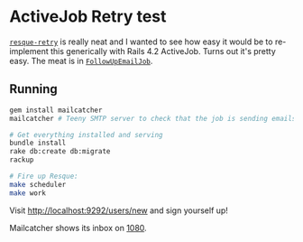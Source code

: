 # ActiveJob Retry test

[`resque-retry`](https://github.com/lantins/resque-retry) is really neat and I wanted to see how easy it would be to re-implement this generically  with Rails 4.2 ActiveJob. Turns out it's pretty easy. The meat is in [`FollowUpEmailJob`](https://github.com/isaacseymour/activejob-retry-test/blob/master/app/jobs/follow_up_email_job.rb).

## Running
```bash
gem install mailcatcher
mailcatcher # Teeny SMTP server to check that the job is sending emails

# Get everything installed and serving
bundle install
rake db:create db:migrate
rackup

# Fire up Resque:
make scheduler
make work
```

Visit [http://localhost:9292/users/new](http://localhost:9292/users/new) and sign yourself up!

Mailcatcher shows its inbox on [1080](http://localhost:1080).
